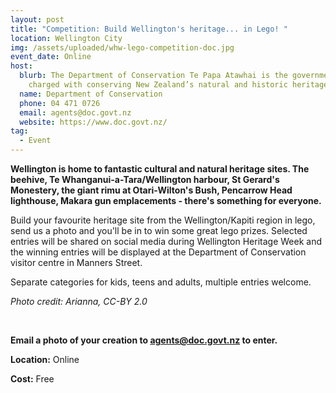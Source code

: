 ```yaml
---
layout: post
title: "Competition: Build Wellington's heritage... in Lego! "
location: Wellington City
img: /assets/uploaded/whw-lego-competition-doc.jpg
event_date: Online
host:
  blurb: The Department of Conservation Te Papa Atawhai is the government agency
    charged with conserving New Zealand’s natural and historic heritage.
  name: Department of Conservation
  phone: 04 471 0726
  email: agents@doc.govt.nz
  website: https://www.doc.govt.nz/
tag:
  - Event
---
```

**Wellington is home to fantastic cultural and natural heritage sites. The beehive, Te Whanganui-a-Tara/Wellington harbour, St Gerard's Monestery, the giant rimu at Otari-Wilton's Bush, Pencarrow Head lighthouse, Makara gun emplacements - there's something for everyone.** 

Build your favourite heritage site from the Wellington/Kapiti region in lego, send us a photo and you'll be in to win some great lego prizes. Selected entries will be shared on social media during Wellington Heritage Week and the winning entries will be displayed at the Department of Conservation visitor centre in Manners Street. 

Separate categories for kids, teens and adults, multiple entries welcome.

*Photo credit: Arianna, CC-BY 2.0*

<br>

**Email a photo of your creation to agents@doc.govt.nz to enter.**

**Location:** Online

**Cost:** Free
